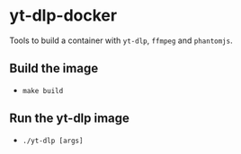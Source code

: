 # yt-dlp-docker
Tools to build a container with `yt-dlp`, `ffmpeg` and `phantomjs`.

## Build the image
* `make build`

## Run the yt-dlp image
* `./yt-dlp [args]`
